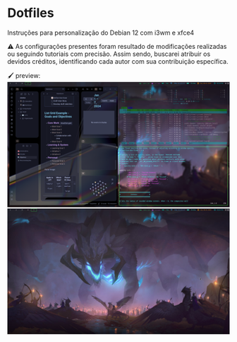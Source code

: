 # Dotfiles
Instruções para personalização do Debian 12 com i3wm e xfce4

⚠️ As configurações presentes foram resultado de modificações realizadas ou seguindo tutoriais com precisão. Assim sendo, buscarei atribuir os devidos créditos, identificando cada autor com sua contribuição específica.

🖌️ preview:
![preview1](image.png) ![preview2](image-1.png)

